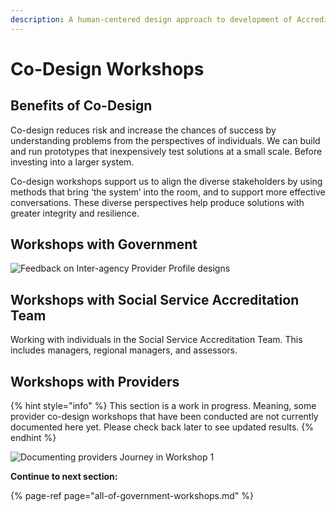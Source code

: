 ```yaml
---
description: A human-centered design approach to development of Accreditron
---
```


# Co-Design Workshops

## Benefits of Co-Design

Co-design reduces risk and increase the chances of success by understanding problems from the perspectives of individuals. We can build and run prototypes that inexpensively test solutions at a small scale. Before investing into a larger system.

Co-design workshops support us to align the diverse stakeholders by using methods that bring ‘the system’ into the room, and to support more effective conversations. These diverse perspectives help produce solutions with greater integrity and resilience.

## Workshops with Government

![Feedback on Inter-agency Provider Profile designs](https://lh4.googleusercontent.com/QGrXygFX2fOuJLftOWdptNS0rF9RJL7UGV6imR0GnPfmfBuX4wsPNn_BEYBTdekB_mNK11-WmhHKJRY3FNRPfJUXdQ6IylB5DdZQaBJXewb_QrU1O3p2N7IptS2DHOJIWzyPCs7LXGQ)

## Workshops with Social Service Accreditation Team

Working with individuals in the Social Service Accreditation Team. This includes managers, regional managers, and assessors.

## Workshops with Providers

{% hint style="info" %}
This section is a work in progress. Meaning, some provider co-design workshops that have been conducted are not currently documented here yet. Please check back later to see updated results.
{% endhint %}

![Documenting providers Journey in Workshop 1](https://lh4.googleusercontent.com/MeZTON-tbWAFo1I3ZDbTDye5kyZ02LdClzgoAaLJ1vw9YEx0KV3ZsrQ7CWug-vxAjXDcks8g5flH-pcIThy9s1xRNctyKN-_bkO0fIMMKvTT9mv9LWtpjuHdtO74p28H59kmXDiZ_VQ)



**Continue to next section:**

{% page-ref page="all-of-government-workshops.md" %}



